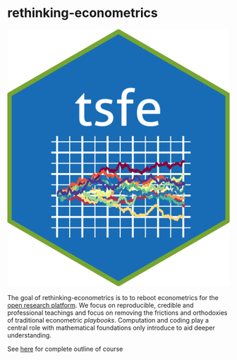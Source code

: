 
<!-- README.md is generated from README.Rmd. Please edit that file -->

# rethinking-econometrics

<!-- badges: start -->

![](badge.png) <!-- badges: end -->

The goal of rethinking-econometrics is to to reboot econometrics for the
[open research platform](https://the-turing-way.netlify.app/welcome). We
focus on reproducible, credible and professional teachings and focus on
removing the frictions and orthodoxies of traditional econometric
*playbooks*. Computation and coding play a central role with
mathematical foundations only introduce to aid deeper understanding.

See [here](outline.html) for complete outline of course
